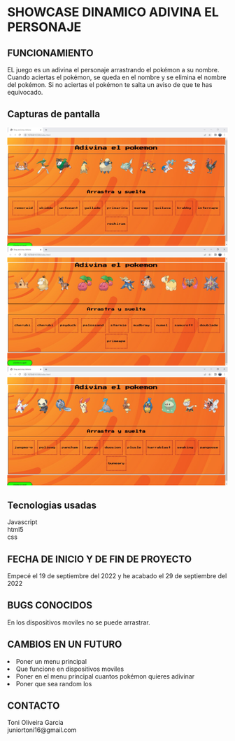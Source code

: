 <h1>SHOWCASE DINAMICO ADIVINA EL PERSONAJE</h1>

<h2>FUNCIONAMIENTO</h2>
EL juego es un adivina el personaje arrastrando el pokémon a su nombre. Cuando aciertas el pokémon, se queda en el nombre y se elimina el nombre del pokémon. Si no aciertas el pokémon te salta un aviso de que te has equivocado.

<h2>Capturas de pantalla</h2>

![captura1](/capturas-de-pantalla/Captura1.JPG)
![captura2](/capturas-de-pantalla/Captura2.JPG)
![captura3](/capturas-de-pantalla/Captura3.JPG)


<h2>Tecnologias usadas</h2>
Javascript<br>
html5<br>
css


<h2>FECHA DE INICIO Y DE FIN DE PROYECTO</h2>
Empecé el 19 de septiembre del 2022 y he acabado el 29 de septiembre del 2022

<h2>BUGS CONOCIDOS</h2>
En los dispositivos moviles no se puede arrastrar.

<h2>CAMBIOS EN UN FUTURO</h2>
<li>Poner un menu principal
<li>Que funcione en dispositivos moviles
<li>Poner en el menu principal cuantos pokémon quieres adivinar
<li>Poner que sea random los

<h2>CONTACTO</h2>
Toni Oliveira Garcia<br>
juniortoni16@gmail.com


